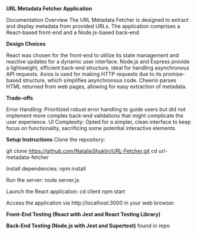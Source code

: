 **URL Metadata Fetcher Application**

Documentation
Overview
The URL Metadata Fetcher is designed to extract and display metadata from provided URLs. The application comprises a React-based front-end and a Node.js-based back-end.

**Design Choices**

React was chosen for the front-end to utilize its state management and reactive updates for a dynamic user interface.
Node.js and Express provide a lightweight, efficient back-end structure, ideal for handling asynchronous API requests.
Axios is used for making HTTP requests due to its promise-based structure, which simplifies asynchronous code.
Cheerio parses HTML returned from web pages, allowing for easy extraction of metadata.

**Trade-offs**

Error Handling: Prioritized robust error handling to guide users but did not implement more complex back-end validations that might complicate the user experience.
UI Complexity: Opted for a simpler, clean interface to keep focus on functionality, sacrificing some potential interactive elements.

**Setup Instructions**
Clone the repository: 

git clone https://github.com/NatalieShuklin/URL-Fetcher.git
cd url-metadata-fetcher

Install dependencies:
npm install

Run the server:
node server.js

Launch the React application:
cd client
npm start

Access the application via http://localhost:3000 in your web browser.


**Front-End Testing (React with Jest and React Testing Library)**

**Back-End Testing (Node.js with Jest and Supertest)**
 found in repo



